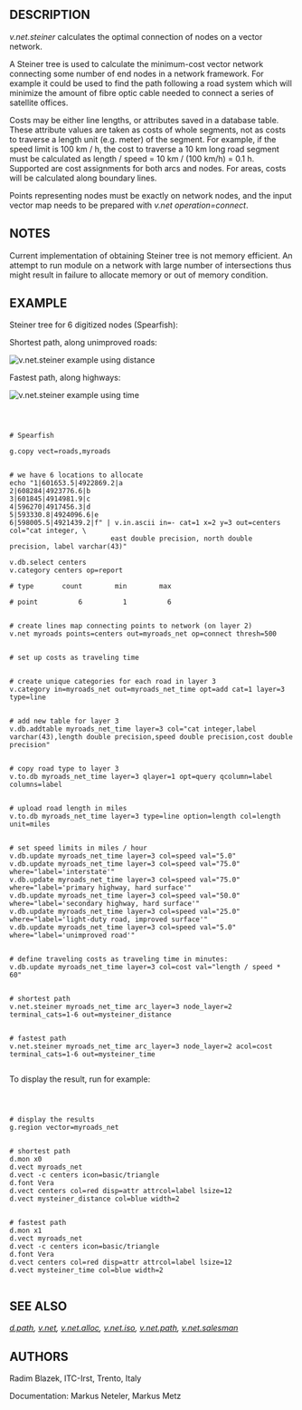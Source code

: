 
## DESCRIPTION

*v.net.steiner* calculates the optimal connection of nodes on a
vector network.

A Steiner tree is used to calculate the minimum-cost vector network
connecting some number of end nodes in a network framework.
For example it could be used to find the path following a road system
which will minimize the amount of fibre optic cable needed to connect
a series of satellite offices.

Costs may be either line lengths, or attributes saved in a database
table. These attribute values are taken as costs of whole segments, not
as costs to traverse a length unit (e.g. meter) of the segment.
For example, if the speed limit is 100 km / h, the cost to traverse a
10 km long road segment must be calculated as
length / speed = 10 km / (100 km/h) = 0.1 h.
Supported are cost assignments for both arcs and nodes.
For areas, costs will be calculated along boundary lines.

Points representing nodes must be exactly on network nodes, and the
input vector map needs to be prepared with *v.net operation=connect*.

## NOTES

Current implementation of obtaining Steiner tree is not memory efficient.
An attempt to run module on a network with large number of intersections thus
might result in failure to allocate memory or out of memory condition.

## EXAMPLE

Steiner tree for 6 digitized nodes (Spearfish):

Shortest path, along unimproved roads:

![v.net.steiner example using distance](vnetsteiner.png)

Fastest path, along highways:

![v.net.steiner example using time](vnetsteinertime.png)

```



# Spearfish

g.copy vect=roads,myroads


# we have 6 locations to allocate
echo "1|601653.5|4922869.2|a
2|608284|4923776.6|b
3|601845|4914981.9|c
4|596270|4917456.3|d
5|593330.8|4924096.6|e
6|598005.5|4921439.2|f" | v.in.ascii in=- cat=1 x=2 y=3 out=centers col="cat integer, \
                         east double precision, north double precision, label varchar(43)"

v.db.select centers
v.category centers op=report

# type       count        min        max

# point          6          1          6


# create lines map connecting points to network (on layer 2)
v.net myroads points=centers out=myroads_net op=connect thresh=500


# set up costs as traveling time


# create unique categories for each road in layer 3
v.category in=myroads_net out=myroads_net_time opt=add cat=1 layer=3 type=line


# add new table for layer 3
v.db.addtable myroads_net_time layer=3 col="cat integer,label varchar(43),length double precision,speed double precision,cost double precision"


# copy road type to layer 3
v.to.db myroads_net_time layer=3 qlayer=1 opt=query qcolumn=label columns=label


# upload road length in miles
v.to.db myroads_net_time layer=3 type=line option=length col=length unit=miles


# set speed limits in miles / hour
v.db.update myroads_net_time layer=3 col=speed val="5.0"
v.db.update myroads_net_time layer=3 col=speed val="75.0" where="label='interstate'"
v.db.update myroads_net_time layer=3 col=speed val="75.0" where="label='primary highway, hard surface'"
v.db.update myroads_net_time layer=3 col=speed val="50.0" where="label='secondary highway, hard surface'"
v.db.update myroads_net_time layer=3 col=speed val="25.0" where="label='light-duty road, improved surface'"
v.db.update myroads_net_time layer=3 col=speed val="5.0" where="label='unimproved road'"


# define traveling costs as traveling time in minutes:
v.db.update myroads_net_time layer=3 col=cost val="length / speed * 60"


# shortest path
v.net.steiner myroads_net_time arc_layer=3 node_layer=2 terminal_cats=1-6 out=mysteiner_distance


# fastest path
v.net.steiner myroads_net_time arc_layer=3 node_layer=2 acol=cost terminal_cats=1-6 out=mysteiner_time


```

To display the result, run for example:

```



# display the results
g.region vector=myroads_net


# shortest path
d.mon x0
d.vect myroads_net
d.vect -c centers icon=basic/triangle
d.font Vera
d.vect centers col=red disp=attr attrcol=label lsize=12
d.vect mysteiner_distance col=blue width=2


# fastest path
d.mon x1
d.vect myroads_net
d.vect -c centers icon=basic/triangle
d.font Vera
d.vect centers col=red disp=attr attrcol=label lsize=12
d.vect mysteiner_time col=blue width=2


```

## SEE ALSO

*[d.path](d.path.html),
[v.net](v.net.html),
[v.net.alloc](v.net.alloc.html),
[v.net.iso](v.net.iso.html),
[v.net.path](v.net.path.html),
[v.net.salesman](v.net.salesman.html)*

## AUTHORS

Radim Blazek, ITC-Irst, Trento, Italy

Documentation: Markus Neteler, Markus Metz
